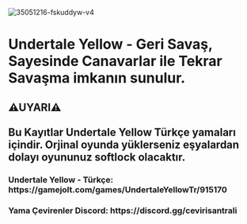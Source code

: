 ![35051216-fskuddyw-v4](https://github.com/user-attachments/assets/e5ab7f48-7788-4241-a1d9-ac7090c2370a)

<h1>Undertale Yellow - Geri Savaş, Sayesinde Canavarlar ile Tekrar Savaşma imkanın sunulur.</h1>

<h2>⚠UYARI⚠ <br><br> Bu Kayıtlar Undertale Yellow Türkçe yamaları içindir. Orjinal oyunda yüklerseniz eşyalardan dolayı oyununuz softlock olacaktır.</h2>

<h3>Undertale Yellow - Türkçe: https://gamejolt.com/games/UndertaleYellowTr/915170</h3>
<h3>Yama Çevirenler Discord: https://discord.gg/cevirisantrali</h3>
